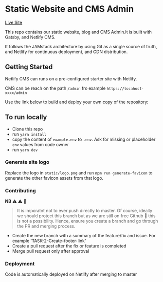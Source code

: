 # Static Website and CMS Admin

[Live Site](https://azafly.com/)

This repo contains our static website, blog and CMS Admin.It is built with Gatsby, and Netlify CMS.

It follows the JAMstack architecture by using Git as a single source of truth, and Netlify for continuous deployment, and CDN distribution.

## Getting Started

Netlify CMS can runs on a pre-configured starter site with Netlify.

CMS can be reach on the path `/admin` fro example `https://locahost-xxxx/admin` 

Use the link below to build and deploy your own copy of the repository:


## To run locally

- Clone this repo
- run `yarn install`
- copy the content of `example.env` to `.env`. Ask for missing or placeholder `env` values from code owner
- run `yarn dev`
### Generate site logo

Replace the logo in `static/logo.png` and run `npm run generate-favicon` to generate the other favicon assets from that logo.

### Contributing

**NB** :warning: :warning: :children_crossing:

>It is imporatnt not to ever push directly to master. Of course, ideally we should protect this branch but as we are still on free Github :star_struck: this is not a possibility. 
Hence, ensure you create a branch and go through the PR and merging process.

- Create the new branch with a summary of the feature/fix and issue. For example 'TASK-2-Create-footer-link'
- Create a pull request after the fix or feature is completed
- Merge pull request only after approval

### Deployment

Code is automatically deployed on Netlify after merging to master